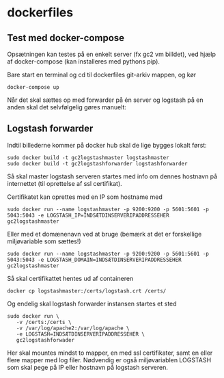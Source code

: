# dockerfiles

## Test med docker-compose
Opsætningen kan testes på en enkelt server (fx gc2 vm billdet), ved hjælp af docker-compose (kan installeres med pythons pip).

Bare start en terminal og cd til dockerfiles git-arkiv mappen, og kør

    docker-compose up

Når det skal sættes op med forwarder på én server og logstash på en anden skal det selvfølgelig gøres manuelt:

## Logstash forwarder
Indtil billederne kommer på docker hub skal de lige bygges lokalt først:

    sudo docker build -t gc2logstashmaster logstashmaster
    sudo docker build -t gc2logstashforwarder logstashforwarder

Så skal master logstash serveren startes med info om dennes hostnavn på internettet (til oprettelse af ssl certifikat).

Certifikatet kan oprettes med en IP som hostname med

    sudo docker run --name logstashmaster -p 9200:9200 -p 5601:5601 -p 5043:5043 -e LOGSTASH_IP=INDSÆTDINSERVERIPADDRESSEHER gc2logstashmaster

Eller med et domænenavn ved at bruge (bemærk at det er forskellige miljøvariable som sættes!)

    sudo docker run --name logstashmaster -p 9200:9200 -p 5601:5601 -p 5043:5043 -e LOGSTASH_DOMAIN=INDSÆTDINSERVERIPADDRESSEHER gc2logstashmaster

Så skal certifikattet hentes ud af containeren

    docker cp logstashmaster:/certs/logstash.crt /certs/

Og endelig skal logstash forwarder instansen startes et sted

    sudo docker run \
       -v /certs:/certs \
       -v /var/log/apache2:/var/log/apache \
       -e LOGSTASH=INDSÆTDINSERVERIPADDRESSEHER \
       gc2logstashforwader

Her skal mountes mindst to mapper, en med ssl certifikater, samt en eller flere mapper med log filer.
Nødvendig er også miljøvariablen LOGSTASH som skal pege på IP eller hostnavn på logstash serveren.
